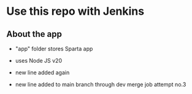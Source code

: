 # Use this repo with Jenkins

## About the app
- "app" folder stores Sparta app
- uses Node JS v20

- new line added again
- new line added to main branch through dev merge job attempt no.3
